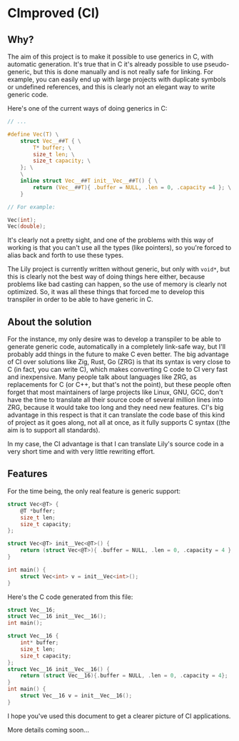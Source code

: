 # CImproved (CI)

## Why?

The aim of this project is to make it possible to use generics in C, with automatic generation. It's true that in C it's already possible to use pseudo-generic, but this is done manually and is not really safe for linking. For example, you can easily end up with large projects with duplicate symbols or undefined references, and this is clearly not an elegant way to write generic code.

Here's one of the current ways of doing generics in C:

```c
// ...

#define Vec(T) \
    struct Vec__##T { \
        T* buffer; \
        size_t len; \
        size_t capacity; \
    }; \
    \
    inline struct Vec__##T init__Vec__##T() { \
        return (Vec__##T){ .buffer = NULL, .len = 0, .capacity =4 }; \
    }

// For example:

Vec(int);
Vec(double);
```

It's clearly not a pretty sight, and one of the problems with this way of working is that you can't use all the types (like pointers), so you're forced to alias back and forth to use these types.

The Lily project is currently written without generic, but only with `void*`, but this is clearly not the best way of doing things here either, because problems like bad casting can happen, so the use of memory is clearly not optimized. So, it was all these things that forced me to develop this transpiler in order to be able to have generic in C. 

## About the solution

For the instance, my only desire was to develop a transpiler to be able to generate generic code, automatically in a completely link-safe way, but I'll probably add things in the future to make C even better. The big advantage of CI over solutions like Zig, Rust, Go (ZRG) is that its syntax is very close to C (in fact, you can write C), which makes converting C code to CI very fast and inexpensive. Many people talk about languages like ZRG, as replacements for C (or C++, but that's not the point), but these people often forget that most maintainers of large projects like Linux, GNU, GCC, don't have the time to translate all their source code of several million lines into ZRG, because it would take too long and they need new features. CI's big advantage in this respect is that it can translate the code base of this kind of project as it goes along, not all at once, as it fully supports C syntax ((the aim is to support all standards).

In my case, the CI advantage is that I can translate Lily's source code in a very short time and with very little rewriting effort.

## Features

For the time being, the only real feature is generic support:

```c
struct Vec<@T> {
    @T *buffer;
    size_t len;
    size_t capacity;
};

struct Vec<@T> init__Vec<@T>() {
    return (struct Vec<@T>){ .buffer = NULL, .len = 0, .capacity = 4 };
}

int main() { 
    struct Vec<int> v = init__Vec<int>();
}
```

Here's the C code generated from this file:

```c
struct Vec__16;
struct Vec__16 init__Vec__16();
int main();

struct Vec__16 {
	int* buffer;
	size_t len;
	size_t capacity;
};
struct Vec__16 init__Vec__16() {
	return (struct Vec__16){.buffer = NULL, .len = 0, .capacity = 4};
}
int main() {
	struct Vec__16 v = init__Vec__16();
}
```

I hope you've used this document to get a clearer picture of CI applications.

More details coming soon...
